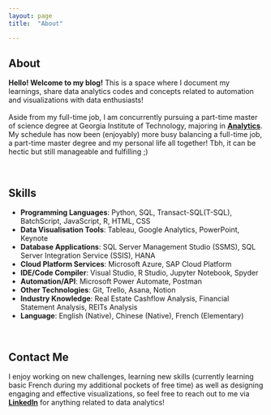```yaml
---
layout: page
title:  "About"

---
```


## About
**Hello! Welcome to my blog!** This is a space where I document my learnings, share data analytics codes and concepts related to automation and visualizations with data enthusiasts! 
<br><br> 
Aside from my full-time job, I am concurrently pursuing a part-time master of science degree at Georgia Institute of Technology, majoring in **[Analytics][Analytics]**. My schedule has now been (enjoyably) more busy balancing a full-time job, a part-time master degree and my personal life all together! Tbh, it can be hectic but still manageable and fulfilling ;)  

<br>

## Skills

+ **Programming Languages**: Python, SQL, Transact-SQL(T-SQL), BatchScript, JavaScript, R, HTML, CSS
+ **Data Visualisation Tools**: Tableau, Google Analytics, PowerPoint, Keynote
+ **Database Applications**:  SQL Server Management Studio (SSMS), SQL Server Integration Service (SSIS), HANA
+ **Cloud Platform Services**: Microsoft Azure, SAP Cloud Platform
+ **IDE/Code Compiler**:     Visual Studio, R Studio, Jupyter Notebook, Spyder
+ **Automation/API**:        Microsoft Power Automate, Postman
+ **Other Technologies**:    Git, Trello, Asana, Notion 
+ **Industry Knowledge**:    Real Estate Cashflow Analysis, Financial Statement Analysis, REITs Analysis
+ **Language**:              English (Native), Chinese (Native), French (Elementary)

<br>

## Contact Me
I enjoy working on new challenges, learning new skills (currently learning basic French during my additional pockets of free time) as well as designing engaging and effective visualizations, so feel free to reach out to me via **[LinkedIn][Linkedin]** for anything related to data analytics! 

<br>
<br>


[Linkedin]: https://www.linkedin.com/in/jamieluqh
[Analytics]: https://pe.gatech.edu/degrees/analytics/curriculum

